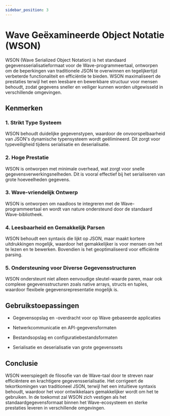 ```yaml
---
sidebar_position: 3
---
```


# Wave Geëxamineerde Object Notatie (WSON)
WSON (Wave Serialized Object Notation) is het standaard gegevensserialisatieformaat voor de Wave-programmeertaal, ontworpen om de beperkingen van traditionele JSON te overwinnen en tegelijkertijd verbeterde functionaliteit en efficiëntie te bieden. WSON maximaliseert de prestaties terwijl het een leesbare en bewerkbare structuur voor mensen behoudt, zodat gegevens sneller en veiliger kunnen worden uitgewisseld in verschillende omgevingen.

## Kenmerken
### 1. **Strikt Type Systeem**
WSON behoudt duidelijke gegevenstypen, waardoor de onvoorspelbaarheid van JSON's dynamische typensysteem wordt geëlimineerd. Dit zorgt voor typeveiligheid tijdens serialisatie en deserialisatie.

### 2. **Hoge Prestatie**
WSON is ontworpen met minimale overhead, wat zorgt voor snelle gegevensverwerkingsnelheden. Dit is vooral effectief bij het serialiseren van grote hoeveelheden gegevens.

### 3. **Wave-vriendelijk Ontwerp**
WSON is ontworpen om naadloos te integreren met de Wave-programmeertaal en wordt van nature ondersteund door de standaard Wave-bibliotheek.

### 4. **Leesbaarheid en Gemakkelijk Parsen**
WSON behoudt een syntaxis die lijkt op JSON, maar maakt kortere uitdrukkingen mogelijk, waardoor het gemakkelijker is voor mensen om het te lezen en te bewerken. Bovendien is het geoptimaliseerd voor efficiënte parsing.

### 5. **Ondersteuning voor Diverse Gegevensstructuren**
WSON ondersteunt niet alleen eenvoudige sleutel-waarde paren, maar ook complexe gegevensstructuren zoals native arrays, structs en tuples, waardoor flexibele gegevensrepresentatie mogelijk is.

## Gebruikstoepassingen
* Gegevensopslag en -overdracht voor op Wave gebaseerde applicaties

* Netwerkcommunicatie en API-gegevensformaten

* Bestandsopslag en configuratiebestandsformaten

* Serialisatie en deserialisatie van grote gegevenssets

## Conclusie
WSON weerspiegelt de filosofie van de Wave-taal door te streven naar efficiëntere en krachtigere gegevensserialisatie. Het corrigeert de tekortkomingen van traditioneel JSON, terwijl het een intuïtieve syntaxis behoudt, waardoor het voor ontwikkelaars gemakkelijker wordt om het te gebruiken. In de toekomst zal WSON zich vestigen als het standaardgegevensformaat binnen het Wave-ecosysteem en sterke prestaties leveren in verschillende omgevingen.
